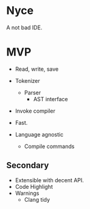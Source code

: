 # Nyce
A not bad IDE.

# MVP
* Read, write, save

* Tokenizer
    * Parser
        * AST interface

* Invoke compiler
* Fast.
* Language agnostic
    * Compile commands

## Secondary
* Extensible with decent API.
* Code Highlight
* Warnings
    * Clang tidy
